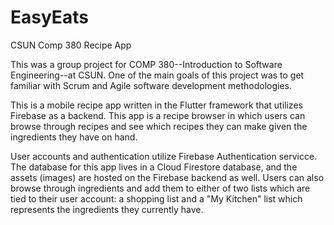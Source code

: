 # EasyEats
CSUN Comp 380 Recipe App

This was a group project for COMP 380--Introduction to Software Engineering--at CSUN.  One of the main goals of this project was to get familiar with Scrum and Agile software development methodologies. 

This is a mobile recipe app written in the Flutter framework that utilizes Firebase as a backend. This app is a recipe browser in which users can browse through recipes and see which recipes they can make given the ingredients they have on hand.

User accounts and authentication utilize Firebase Authentication servicce. The database for this app lives in a Cloud Firestore database, and the assets (images) are hosted on the Firebase backend as well.  Users can also browse through ingredients and add them to either of two lists which are tied to their user account: a shopping list and a "My Kitchen" list which represents the ingredients they currently have.



